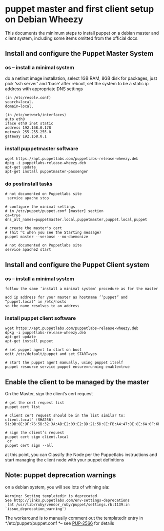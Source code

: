# puppet master and first client setup on Debian Wheezy

This documents the minimum steps to install puppet on a debian master and client system, including some items omitted from the official docs.


## Install and configure the Puppet Master System

### os – install a minimal system

do a netinst image installation, select 1GB RAM, 8GB disk
for packages, just pick ‘ssh server’ and ‘base’
after reboot, set the system to be a static ip address with appropriate DNS settings

    (in /etc/resolv.conf)
    search=local.
    domain=local.
    
    (in /etc/network/interfaces)
    auto eth0
    iface eth0 inet static
    address 192.168.0.178
    netmask 255.255.255.0
    gateway 192.168.0.1

### install puppetmaster software
    
    wget https://apt.puppetlabs.com/puppetlabs-release-wheezy.deb
    dpkg -i puppetlabs-release-wheezy.deb
    apt-get update
    apt-get install puppetmaster-passenger

### do postinstall tasks

    # not documented on Puppetlabs site
     service apache stop
     
    # configure the minimal settings
    # in /etc/puppet/puppet.conf [master] section
    ca=true
    dns_alt_names=puppetmaster.local,puppetmaster,puppet.local,puppet
    
    # create the master's cert
    # (hit ^C when you see the Starting message)
    puppet master --verbose --no-daemonize
   
    # not documented on Puppetlabs site
    service apache2 start


## Install and configure the Puppet Client system

### os – install a minimal system

    follow the same ‘install a minimal system’ procedure as for the master
    
    add ip address for your master as hostname ’’puppet“ and ”puppet.local" in /etc/hosts
    so the name resolves to an address

### install puppet client software

    wget https://apt.puppetlabs.com/puppetlabs-release-wheezy.deb
    dpkg -i puppetlabs-release-wheezy.deb
    apt-get update
    apt-get install puppet
    
    # set puppet agent to start on boot
    edit /etc/default/puppet and set START=yes
    
    # start the puppet agent manually, using puppet itself
    puppet resource service puppet ensure=running enable=true


## Enable the client to be managed by the master

On the Master, sign the client’s cert request

    # get the cert request list
    puppet cert list
    
    # client cert request should be in the list similar to:
    client.local" (SHA256) 51:DB:8E:9F:76:5B:32:3A:AB:E2:03:E2:BD:21:5D:CE:FB:A4:47:DE:8E:6A:0F:6F:38:3B:EB:2D:22:DF:7D:4B
    
    # sign the client’s request
    puppet cert sign client.local
     or
    puppet cert sign --all

at this point, you can Classify the Node per the 
Puppetlabs instructions and start managing the client node with your puppet definitions

## Note: puppet deprecation warnings

on a debian system, you will see lots of whining ala:

    Warning: Setting templatedir is deprecated.
    See http://links.puppetlabs.com/env-settings-deprecations
     (at /usr/lib/ruby/vendor_ruby/puppet/settings.rb:1139:in `issue_deprecation_warning')

The workaround is to manually comment out the templatedir entry in */etc/puppet/puppet.conf *– see [PUP-2566](https://tickets.puppetlabs.com/browse/PUP–2566) for details